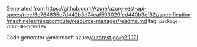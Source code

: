 Generated from https://github.com/Azure/azure-rest-api-specs/tree/3c764635e7d442b3e74caf593029fcd440b3ef82//specification/machinelearningcompute/resource-manager/readme.md tag: `package-2017-08-preview`

Code generator @microsoft.azure/autorest.go@2.1.171


